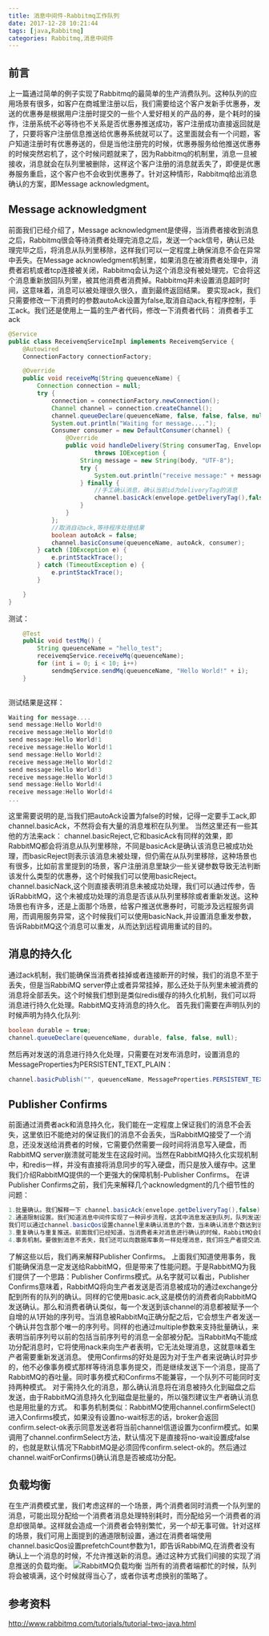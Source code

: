 ```yaml
---
title: 消息中间件-Rabbitmq工作队列
date: 2017-12-28 10:21:44
tags: [java,Rabbitmq]
categories: Rabbitmq,消息中间件
---
```

## 前言
上一篇通过简单的例子实现了Rabbitmq的最简单的生产消费队列。这种队列的应用场景有很多，如客户在商城里注册以后，我们需要给这个客户发新手优惠券，发送的优惠券是根据用户注册时提交的一些个人爱好相关的产品的券，是个耗时的操作，注册系统不必等待也不关系是否优惠券推送成功，客户注册成功直接返回就是了，只要将客户注册信息推送给优惠券系统就可以了。这里面就会有一个问题，客户知道注册时有优惠券送的，但是当他注册完的时候，优惠券服务给他推送优惠券的时候突然宕机了，这个时候问题就来了，因为Rabbitmq的机制里，消息一旦被接收，消息就会在队列里被删除，这样这个客户注册的消息就丢失了，即便是优惠券服务重启，这个客户也不会收到优惠券了。针对这种情形，Rabbitmq给出消息确认的方案，即Message acknowledgment。
<!--more-->
## Message acknowledgment
前面我们已经介绍了，Message acknowledgment是使得，当消费者接收到消息之后，Rabbitmq很会等待消费者处理完消息之后，发送一个ack信号，确认已处理完毕之后，将消息从队列里移除，这样我们可以一定程度上确保消息不会在异常中丢失。在Message acknowledgment机制里，如果消息在被消费者处理中，消费者宕机或者tcp连接被关闭，Rabbitmq会认为这个消息没有被处理完，它会将这个消息重新放回队列里，被其他消费者消费掉。Rabbitmq并未设置消息超时时间，这意味着，消息可以被处理很久很久，直到最终返回结果。
要实现ack，我们只需要修改一下消费时的参数autoAck设置为false,取消自动ack,有程序控制，手工ack。我们还是使用上一篇的生产者代码，修改一下消费者代码：
消费者手工ack
```java
@Service
public class ReceivemqServiceImpl implements ReceivemqService {
    @Autowired
    ConnectionFactory connectionFactory;

    @Override
    public void receiveMq(String queuenceName) {
        Connection connection = null;
        try {
            connection = connectionFactory.newConnection();
            Channel channel = connection.createChannel();
            channel.queueDeclare(queuenceName, false, false, false, null);
            System.out.println("Waiting for message....");
            Consumer consumer = new DefaultConsumer(channel) {
                @Override
                public void handleDelivery(String consumerTag, Envelope envelope, AMQP.BasicProperties properties, byte[] body)
                        throws IOException {
                    String message = new String(body, "UTF-8");
                    try {
                        System.out.println("receive message:" + message);
                    } finally {
                        //手工确认消息，确认当前id为deliveryTag的消息
                        channel.basicAck(envelope.getDeliveryTag(),false);
                    }
                }
            };
            //取消自动ack,等待程序处理结果
            boolean autoAck = false;
            channel.basicConsume(queuenceName, autoAck, consumer);
        } catch (IOException e) {
            e.printStackTrace();
        } catch (TimeoutException e) {
            e.printStackTrace();
        }

    }
}
```
测试：
```java
    @Test
    public void testMq() {
        String queuenceName = "hello_test";
        receivemqService.receiveMq(queuenceName);
        for (int i = 0; i < 10; i++)
            sendmqService.sendMq(queuenceName, "Hello World!" + i);
    }
    
```
测试结果是这样：
```js
Waiting for message....
send message:Hello World!0
receive message:Hello World!0
send message:Hello World!1
receive message:Hello World!1
send message:Hello World!2
receive message:Hello World!2
send message:Hello World!3
receive message:Hello World!3
send message:Hello World!4
receive message:Hello World!4
...
```
这里需要说明的是,当我们把autoAck设置为false的时候，记得一定要手工ack,即 channel.basicAck，不然将会有大量的消息堆积在队列里。
当然这里还有一些其他的方法来ack：
channel.basicReject,它和basicAck有同样的效果，即RabbitMQ都会将消息从队列里移除，不同是basicAck是确认该消息已被成功处理，而basicReject则表示该消息未被处理，但仍需在从队列里移除，这种场景也有很多，比如前言里提到的场景，客户注册消息里缺少一些关键参数导致无法判断该发什么类型的优惠券，这个时候我们可以使用basicReject。
channel.basicNack,这个则直接表明消息未被成功处理，我们可以通过传参，告诉RabbitMQ，这个未被成功处理的消息是否该从队列里移除或者重新发送。这种场景也有许多，还是上面那个场景，给客户推送优惠券时，可能涉及远程服务调用，而调用服务异常，这个时候我们可以使用basicNack,并设置消息重发参数，告诉RabbitMQ这个消息可以重发，从而达到远程调用重试的目的。
## 消息的持久化
通过ack机制，我们能确保当消费者挂掉或者连接断开的时候，我们的消息不至于丢失，但是当RabbiMQ server停止或者异常挂掉，那么还处于队列里未被消费的消息将全部丢失。这个时候我们想到是类似redis缓存的持久化机制，我们可以将消息进行持久化处理。RabbitMQ支持消息的持久化。
首先我们需要在声明队列的时候声明为持久化队列:
```java
boolean durable = true;
channel.queueDeclare(queuenceName, durable, false, false, null);
```
然后再对发送的消息进行持久化处理，只需要在对发布消息时，设置消息的MessageProperties为PERSISTENT_TEXT_PLAIN：
```java
channel.basicPublish("", queuenceName, MessageProperties.PERSISTENT_TEXT_PLAIN, message.getBytes("UTF-8"));
```
## Publisher Confirms
前面通过消费者ack和消息持久化，我们能在一定程度上保证我们的消息不会丢失，这里依旧不能绝对的保证我们的消息不会丢失，当RabbitMQ接受了一个消息，还没发送给消费者的时候，它需要仍然需要一段时间将消息写入硬盘，而RabbitMQ server崩溃就可能发生在这段时间。当然在RabbitMQ持久化实现机制中，和redis一样，并没有直接将消息同步的写入硬盘，而只是放入缓存中。这里我们介绍RabbitMQ提供的一个更强大的保障机制-Publisher Confirms。
在讲Publisher Confirms之前，我们先来解释几个acknowledgment的几个细节性的问题：
```java
1.批量确认。我们解释一下 channel.basicAck(envelope.getDeliveryTag(),false)的作用。DeliveryTag是amqp-client为这个消息的生成的唯一单调递增的整型标识，当后面这个参数为false时，RabbitMQ只确认id为DeliveryTag的这个消息，若为true,则将channel里未被确认的消息全部确认掉。也就是说RabbitMQ支持批量确认。不过这个功能好像没啥用。
2.通道限制设置。我们知道消息中间件实现了一种异步流程，这其中消息发送到队列，队列发送到消费者，消费者处理消息，本质上都是异步的，这也意味着，某一时刻队列里有很多个消息待消费，对消费者来说当它在处理一个耗时的任务时，也在不停的接收着队列推过来的消息。这里就会出现大量消息堆积在消费者那里，而造成消费者端缓存过载。于是RabbitMQ为为我们提供一种机制去限制往消费者推送消息的个数。
我们可以通过channel.basicQos设置channel里未确认消息的个数，当未确认消息个数达到设置的个数的时候，RabbitMQ将停止向消费者端推送消息。官网上说预设值在100到300之间的效果是极好的。
3.重复确认与重复推送。前面我们已经知道，当消费者未对消息进行确认的时候，RabbitMQ会将消息重新推送，这个消息会带上redeliver=true的标签，这个时候我们要注意的是需要从业务逻辑层面上判断消息是否已被处理，按上面的例子说，我们要避免出现多次给新客推送优惠券的情况。同时当消费者多次对同一个DeliveryTag的消息确认时，RabbitMQ会抛出异常-类似PRECONDITION_FAILED - unknown delivery tag 100。
4.事务机制。要做到消息不丢失，我们还可以向数据库事务一样处理消息，我们将生产者提交消息到RabbitMQ的过程做成事务，一旦提交失败，我们便可以通过捕获异常进行回滚，amqp-client提供了channel.txSelect()用来将当前channel设置成事务，channel.txCommit()用来提交这个事务，提交成功则消息一旦发送到了RabbitMQ，channel.txRollback()使用于回滚事务。
```
了解这些以后，我们再来解释Publisher Confirms。
上面我们知道使用事务，我们能确保消息一定发送给RabbitMQ，但是带来了性能问题。于是RabbitMQ为我们提供了一个思路：Publisher Confirms模式。从名字就可以看出，Publisher Confirms意味着，RabbitMQ将向生产者发送是否消息被成功的通过exchange分配到所有的队列的确认。同样的它使用basic.ack,这是模仿的消费者向RabbitMQ发送确认。那么和消费者确认类似，每一个发送到该channel的消息都被赋予一个自增的从1开始的序列号。当消息被RabbitMq正确分配之后，它会想生产者发送一个确认并包含那个唯一的序列号。同样的也通过multiple参数来支持批量确认，来表明当前序列号以前的包括当前序列号的消息一全部被分配。当RabbitMq不能成功分配消息时，它将使用nack来向生产者表明，它无法处理消息，这就意味着生产者需要重新发送消息。
使用Confirms的好处是因为对于生产者来说确认时异步的，他不必像事务模式那样等待消息事务提交，而是继续发送下一个消息，提高了RabbitMQ的吞吐量。同时事务模式和Confirms不能兼容，一个队列不可能同时支持两种模式。
对于需持久化的消息，那么确认消息将在消息被持久化到磁盘之后发送，由于RabbitMQ消息持久化到磁盘是批量的，所以强烈建议生产者确认消息也是用批量的方式。
和事务机制类似：RabbitMQ使用channel.confirmSelect()进入Confirms模式，如果没有设置no-wait标志的话，broker会返回confirm.select-ok表示同意发送者将当前channel信道设置为confirm模式。如果调用了channel.confirmSelect方法，默认情况下是直接将no-wait设置成false的，也就是默认情况下RabbitMQ是必须回传confirm.select-ok的。然后通过channel.waitForConfirms()确认消息是否被成功分配。
## 负载均衡
在生产消费模式里，我们考虑这样的一个场景，两个消费者同时消费一个队列里的消息，可能出现分配给一个消费者消息处理特别耗时，而分配给另一个消费者的消息却很简单。这样就会造成一个消费者会特别繁忙，另一个却无事可做。针对这样的场景，我们可用上面提到的通道限制设置，通过在消费者端使用channel.basicQos设置prefetchCount参数为1，即告诉RabbiMQ,在消费者没有确认上一个消息的时候，不允许推送新的消息。通过这种方式我们间接的实现了消息推送的负载均衡。
![RabbitMQ负载均衡](images/rabbitMQ/prefetch-count.png)
当所有的消费者端都忙的时候，队列将会被填满，这个时候就得当心了，或者你该考虑换别的策略了。
## 参考资料
http://www.rabbitmq.com/tutorials/tutorial-two-java.html